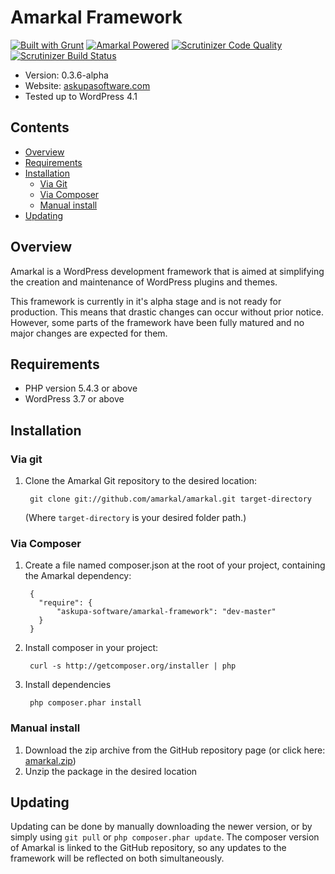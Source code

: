 # Amarkal Framework 
[![Built with Grunt](https://cdn.gruntjs.com/builtwith.png)](http://gruntjs.com/) [![Amarkal Powered](http://www.askupasoftware.com/poweredby.gif)](http://www.askupasoftware.com/)
[![Scrutinizer Code Quality](https://scrutinizer-ci.com/g/amarkal/amarkal/badges/quality-score.png?b=master)](https://scrutinizer-ci.com/g/amarkal/amarkal/?branch=master)
[![Scrutinizer Build Status](https://scrutinizer-ci.com/g/amarkal/amarkal/badges/build.png?b=master)](https://scrutinizer-ci.com/g/amarkal/amarkal/?branch=master)

- Version: 0.3.6-alpha
- Website: [askupasoftware.com](http://www.askupasoftware.com/)
- Tested up to WordPress 4.1

## Contents

* [Overview](#overview)
* [Requirements](#requirements)
* [Installation](#installation)
    * [Via Git](#via-git)
    * [Via Composer](#via-composer)
    * [Manual install](#manual-install)
* [Updating](#updating)

## Overview

Amarkal is a WordPress development framework that is aimed at simplifying the creation and maintenance of WordPress plugins and themes.

This framework is currently in it's alpha stage and is not ready for production. This means that drastic changes can occur without prior notice. However, some parts of the framework have been fully matured and no major changes are expected for them.

## Requirements

- PHP version 5.4.3 or above
- WordPress 3.7 or above

## Installation

### Via git

1. Clone the Amarkal Git repository to the desired location:

        git clone git://github.com/amarkal/amarkal.git target-directory

    (Where `target-directory` is your desired folder path.)

### Via Composer

1. Create a file named composer.json at the root of your project, containing the Amarkal dependency:

        {
          "require": {
              "askupa-software/amarkal-framework": "dev-master"
          }
        }

2. Install composer in your project:

        curl -s http://getcomposer.org/installer | php

3. Install dependencies

        php composer.phar install

### Manual install 

1. Download the zip archive from the GitHub repository page (or click here:  [amarkal.zip](https://github.com/amarkal/amarkal/archive/master.zip))
2. Unzip the package in the desired location

## Updating

Updating can be done by manually downloading the newer version, or by simply using `git pull` or `php composer.phar update`. The composer version of Amarkal is linked to the GitHub repository, so any updates to the framework will be reflected on both simultaneously.
